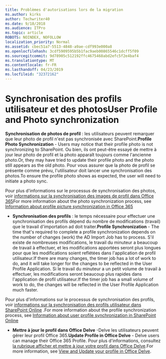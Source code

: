 ```yaml
---
title: Problèmes d'autorisations lors de la migration
ms.author: kirks
author: Techwriter40
ms.date: 9/18/2018
ms.audience: ITPro
ms.topic: article
ROBOTS: NOINDEX, NOFOLLOW
localization_priority: Normal
ms.assetid: cbec51a7-5513-4848-a9ae-cdf993e000a8
ms.openlocfilehash: 3cdf5909595b5b1fac9aeb00865546c1dcff5f09
ms.sourcegitcommit: 9d78905c512192ffc4675468abd2efc5f2e4baf4
ms.translationtype: MT
ms.contentlocale: fr-FR
ms.lasthandoff: 04/23/2019
ms.locfileid: "32372162"
---
```

# <a name="user-profile-and-photo-synchronization"></a><span data-ttu-id="4a29b-102">Synchronisation des profils utilisateur et des photos</span><span class="sxs-lookup"><span data-stu-id="4a29b-102">User Profile and Photo synchronization</span></span>

 <span data-ttu-id="4a29b-103">**Synchronisation de photos de profil** : les utilisateurs peuvent remarquer que leur photo de profil n'est pas synchronisée avec SharePoint.</span><span class="sxs-lookup"><span data-stu-id="4a29b-103">**Profile Photo Synchronization** - Users may notice that their profile photo is not synchronizing to SharePoint.</span></span> <span data-ttu-id="4a29b-104">Ou bien, ils ont peut-être essayé de mettre à jour leur photo de profil et la photo apparaît toujours comme l'ancienne photo.</span><span class="sxs-lookup"><span data-stu-id="4a29b-104">Or, they may have tried to update their profile photo and the photo still appears as the old photo.</span></span> <span data-ttu-id="4a29b-105">Pour vous assurer que la photo de profil se présente comme prévu, l'utilisateur doit lancer une synchronisation des photos.</span><span class="sxs-lookup"><span data-stu-id="4a29b-105">To ensure the profile photo shows as expected, the user will need to initiate a photo sync.</span></span> 
  
<span data-ttu-id="4a29b-106">Pour plus d'informations sur le processus de synchronisation des photos, voir [informations sur la synchronisation des images de profil dans Office 365](https://go.microsoft.com/fwlink/?linkid=2022634)</span><span class="sxs-lookup"><span data-stu-id="4a29b-106">For more information about the photo synchronization process, see [Information about profile picture synchronization in Office 365](https://go.microsoft.com/fwlink/?linkid=2022634)</span></span>
  
- <span data-ttu-id="4a29b-107">**Synchronisation des profils** : le temps nécessaire pour effectuer une synchronisation des profils dépend du nombre de modifications (travail) que le travail d'importation ad doit traiter.</span><span class="sxs-lookup"><span data-stu-id="4a29b-107">**Profile Synchronization** - The time that's required to complete a profile synchronization depends on the number of changes (work) the AD Import Job has to process.</span></span> <span data-ttu-id="4a29b-108">S'il existe de nombreuses modifications, le travail du minuteur a beaucoup de travail à effectuer, et les modifications apportées seront plus longues pour que les modifications soient reflétées dans l'application de profil utilisateur.</span><span class="sxs-lookup"><span data-stu-id="4a29b-108">If there are many changes, the timer job has a lot of work to do, and it will take longer for the changes to be reflected in the User Profile Application.</span></span> <span data-ttu-id="4a29b-109">Si le travail du minuteur a un petit volume de travail à effectuer, les modifications seront beaucoup plus rapides dans l'application de profil utilisateur.</span><span class="sxs-lookup"><span data-stu-id="4a29b-109">If the timer job has a small volume of work to do, the changes will be reflected in the User Profile Application much faster.</span></span> 
  
<span data-ttu-id="4a29b-110">Pour plus d'informations sur le processus de synchronisation des profils, voir [informations sur la synchronisation des profils utilisateur dans SharePoint Online](https://go.microsoft.com/fwlink/?linkid=2022639) .</span><span class="sxs-lookup"><span data-stu-id="4a29b-110">For more information about the profile synchronization process, see [Information about user profile synchronization in SharePoint Online](https://go.microsoft.com/fwlink/?linkid=2022639)</span></span>
    
- <span data-ttu-id="4a29b-111">**Mettre à jour le profil dans Office Delve** -Delve les utilisateurs peuvent gérer leur profil Office 365.</span><span class="sxs-lookup"><span data-stu-id="4a29b-111">**Update Profile in Office Delve** - Delve users can manage their Office 365 Profile.</span></span> <span data-ttu-id="4a29b-112">Pour plus d'informations, consultez [la rubrique afficher et mettre à jour votre profil dans Office Delve](https://support.office.com/article/View-and-update-your-profile-in-Office-Delve-4e84343b-eedf-45a1-aeb9-8627ccca14ba).</span><span class="sxs-lookup"><span data-stu-id="4a29b-112">For more information, see [View and Update your profile in Office Delve](https://support.office.com/article/View-and-update-your-profile-in-Office-Delve-4e84343b-eedf-45a1-aeb9-8627ccca14ba).</span></span>
    

